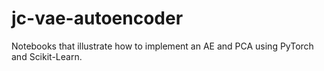 # jc-vae-autoencoder

Notebooks that illustrate how to implement an AE and PCA using PyTorch and Scikit-Learn.
